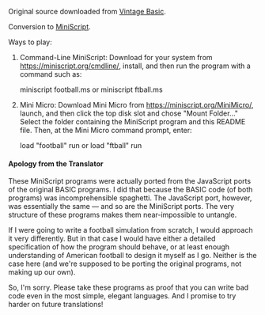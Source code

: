 Original source downloaded from [Vintage Basic](http://www.vintage-basic.net/games.html).

Conversion to [MiniScript](https://miniscript.org).

Ways to play:

1. Command-Line MiniScript:
Download for your system from https://miniscript.org/cmdline/, install, and then run the program with a command such as:

	miniscript football.ms
or
	miniscript ftball.ms

2. Mini Micro:
Download Mini Micro from https://miniscript.org/MiniMicro/, launch, and then click the top disk slot and chose "Mount Folder..."  Select the folder containing the MiniScript program and this README file.  Then, at the Mini Micro command prompt, enter:

	load "football"
	run
or
	load "ftball"
	run


#### Apology from the Translator

These MiniScript programs were actually ported from the JavaScript ports of the original BASIC programs.  I did that because the BASIC code (of both programs) was incomprehensible spaghetti.  The JavaScript port, however, was essentially the same — and so are the MiniScript ports.  The very structure of these programs makes them near-impossible to untangle.

If I were going to write a football simulation from scratch, I would approach it very differently.  But in that case I would have either a detailed specification of how the program should behave, or at least enough understanding of American football to design it myself as I go.  Neither is the case here (and we're supposed to be porting the original programs, not making up our own).

So, I'm sorry.  Please take these programs as proof that you can write bad code even in the most simple, elegant languages.  And I promise to try harder on future translations!
